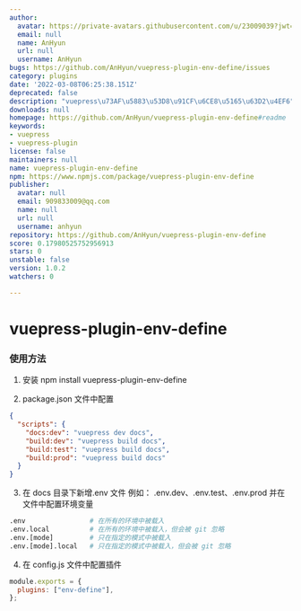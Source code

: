 ```yaml
---
author:
  avatar: https://private-avatars.githubusercontent.com/u/23009039?jwt=eyJhbGciOiJIUzI1NiIsInR5cCI6IkpXVCJ9.eyJpc3MiOiJnaXRodWIuY29tIiwiYXVkIjoicmF3LmdpdGh1YnVzZXJjb250ZW50LmNvbSIsImtleSI6ImtleTEiLCJleHAiOjE3MzQ2NTUyNjAsIm5iZiI6MTczNDY1NDA2MCwicGF0aCI6Ii91LzIzMDA5MDM5In0.1PGE2R7_axg3sU1LpTR9n8deYhMYQVhJ2YYotFGl-OI&v=4
  email: null
  name: AnHyun
  url: null
  username: AnHyun
bugs: https://github.com/AnHyun/vuepress-plugin-env-define/issues
category: plugins
date: '2022-03-08T06:25:38.151Z'
deprecated: false
description: "vuepress\u73AF\u5883\u53D8\u91CF\u6CE8\u5165\u63D2\u4EF6"
downloads: null
homepage: https://github.com/AnHyun/vuepress-plugin-env-define#readme
keywords:
- vuepress
- vuepress-plugin
license: false
maintainers: null
name: vuepress-plugin-env-define
npm: https://www.npmjs.com/package/vuepress-plugin-env-define
publisher:
  avatar: null
  email: 909833009@qq.com
  name: null
  url: null
  username: anhyun
repository: https://github.com/AnHyun/vuepress-plugin-env-define
score: 0.17980525752956913
stars: 0
unstable: false
version: 1.0.2
watchers: 0

---
```


# vuepress-plugin-env-define

### 使用方法

1. 安装
   npm install vuepress-plugin-env-define

2. package.json 文件中配置

```json
{
  "scripts": {
    "docs:dev": "vuepress dev docs",
    "build:dev": "vuepress build docs",
    "build:test": "vuepress build docs",
    "build:prod": "vuepress build docs"
  }
}
```

3. 在 docs 目录下新增.env 文件
   例如： .env.dev、.env.test、.env.prod 并在文件中配置环境变量

```sh
.env                # 在所有的环境中被载入
.env.local          # 在所有的环境中被载入，但会被 git 忽略
.env.[mode]         # 只在指定的模式中被载入
.env.[mode].local   # 只在指定的模式中被载入，但会被 git 忽略
```

4. 在 config.js 文件中配置插件

```js
module.exports = {
  plugins: ["env-define"],
};
```
